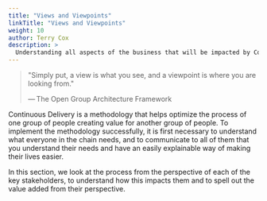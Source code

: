 ```yaml
---
title: "Views and Viewpoints"
linkTitle: "Views and Viewpoints"
weight: 10
author: Terry Cox
description: >
  Understanding all aspects of the business that will be impacted by Continuous Delivery
---
```


> "Simply put, a view is what you see, and a viewpoint is where you are looking from."
>
>    — The Open Group Architecture Framework

Continuous Delivery is a methodology that helps optimize the process of one group of people creating value for another group of people. To implement the methodology successfully, it is first necessary to understand what everyone in the chain needs, and to communicate to all of them that you understand their needs and have an easily explainable way of making their lives easier.

In this section, we look at the process from the perspective of each of the key stakeholders, to understand how this impacts them and to spell out the value added from their perspective.

